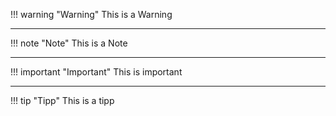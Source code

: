 !!! warning "Warning"
    This is a Warning 

---

!!! note "Note"
    This is a Note 

--- 


!!! important "Important"
    This is important 

---

!!! tip "Tipp"
    This is a tipp 



